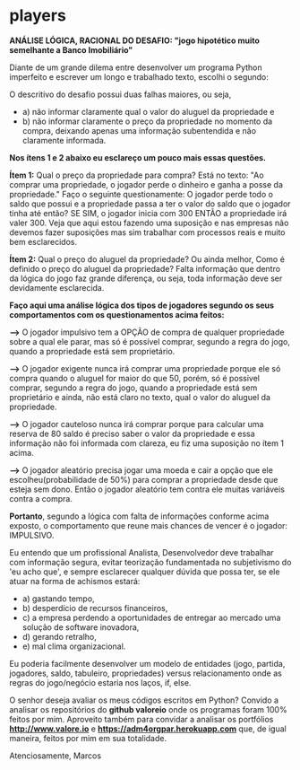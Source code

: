 # players

**ANÁLISE LÓGICA, RACIONAL DO DESAFIO: "jogo hipotético muito semelhante a Banco Imobiliário"**

Diante de um grande dilema entre desenvolver um programa Python imperfeito e escrever um longo e trabalhado texto, escolhi o segundo:

O descritivo do desafio possui duas falhas maiores, ou seja, 
* a) não informar claramente qual o valor do aluguel da propriedade e 
* b) não informar claramente o preço da propriedade no momento da compra, deixando apenas uma informação subentendida e não claramente informada. 

**Nos ítens 1 e 2 abaixo eu esclareço um pouco mais essas questões.**

**Ítem 1:**
Qual o preço da propriedade para compra?
Está no texto: "Ao comprar uma propriedade, o jogador perde o dinheiro e ganha a posse da propriedade."
Faço o seguinte questionamente: O jogador perde todo o saldo que possui e a propriedade passa a ter o valor do saldo que o jogador tinha até então? SE SIM, o jogador inicia com 300 ENTÃO a propriedade irá valer 300.
Veja que aqui estou fazendo uma suposição e nas empresas não devemos fazer suposições mas sim trabalhar com processos reais e muito bem esclarecidos.

**Ítem 2:**
Qual o preço do aluguel da propriedade? Ou ainda melhor, Como é definido o preço do aluguel da propriedade?
Falta informação que dentro da lógica do jogo faz grande diferença, ou seja, toda informação deve ser devidamente esclarecida.

**Faço aqui uma análise lógica dos tipos de jogadores segundo os seus comportamentos com os questionamentos acima feitos:**

**-->** O jogador impulsivo tem a OPÇÃO de compra de qualquer propriedade sobre a qual ele parar, mas só é possível comprar, segundo a regra do jogo, quando a propriedade está sem proprietário.

**-->** O jogador exigente nunca irá comprar uma propriedade porque ele só compra quando o aluguel for maior do que 50, porém, só é possivel comprar, segundo a regra do jogo, quando a propriedade está sem proprietário e ainda, não está claro no texto, qual o valor do aluguel da propriedade.

**-->** O jogador cauteloso nunca irá comprar porque para calcular uma reserva de 80 saldo é preciso saber o valor da propriedade e essa informação não foi informada com clareza, eu fiz uma suposição no ítem 1 acima.

**-->** O jogador aleatório precisa jogar uma moeda e cair a opção que ele escolheu(probabilidade de 50%) para comprar a propriedade desde que esteja sem dono. Então o jogador aleatório tem contra ele muitas variáveis contra a compra.


**Portanto**,
segundo a lógica com falta de informações conforme acima exposto, o comportamento que reune mais chances de vencer é o jogador: IMPULSIVO.

Eu entendo que um profissional Analista, Desenvolvedor deve trabalhar com informação segura, evitar teorização fundamentada no subjetivismo do 'eu acho que', e sempre esclarecer qualquer dúvida que possa ter, se ele atuar na forma de achismos estará:
* a) gastando tempo, 
* b) desperdício de recursos financeiros, 
* c) a empresa perdendo a oportunidades de entregar ao mercado uma solução de software inovadora,
* d) gerando retralho,
* e) mal clima organizacional.

Eu poderia facilmente desenvolver um modelo de entidades (jogo, partida, jogadores, saldo, tabuleiro, propriedades) versus relacionamento onde as regras do jogo/negócio estaria nos laços, if, else.

O senhor deseja avaliar os meus códigos escritos em Python? Convido a analisar os repositórios do **github valoreio** onde os programas foram 100% feitos por mim. Aproveito também para convidar a analisar os portfólios **http://www.valore.io** e **https://adm4orgpar.herokuapp.com** que, de igual maneira, feitos por mim em sua totalidade.

Atenciosamente,
Marcos
